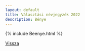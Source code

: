 ```yaml
---
layout: default
title: Választási névjegyzék 2022
description: Bénye
---
```


{% include Beenye.html %}

[Vissza](./)